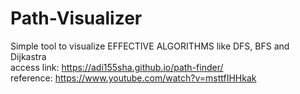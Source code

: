 # Path-Visualizer

Simple tool to visualize EFFECTIVE ALGORITHMS like DFS, BFS and Dijkastra <br>
access link: https://adi155sha.github.io/path-finder/<br>
reference: https://www.youtube.com/watch?v=msttfIHHkak
